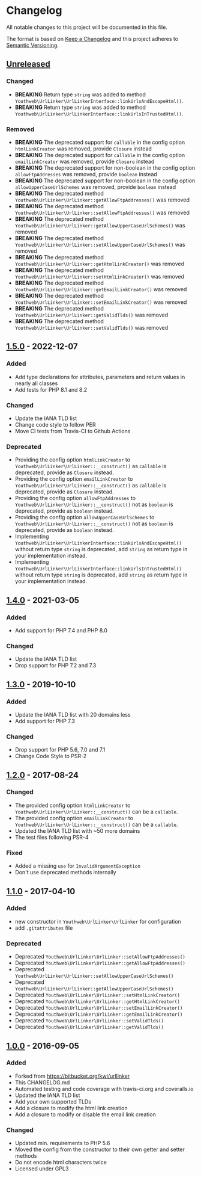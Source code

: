 # Changelog

All notable changes to this project will be documented in this file.

The format is based on [Keep a Changelog](http://keepachangelog.com/en/1.0.0/)
and this project adheres to [Semantic Versioning](http://semver.org/spec/v2.0.0.html).

## [Unreleased](https://github.com/youthweb/urllinker/compare/1.5.0...main)

### Changed

- **BREAKING** Return type `string` was added to method `Youthweb\UrlLinker\UrlLinkerInterface::linkUrlsAndEscapeHtml()`.
- **BREAKING** Return type `string` was added to method `Youthweb\UrlLinker\UrlLinkerInterface::linkUrlsInTrustedHtml()`.

### Removed

- **BREAKING** The deprecated support for `callable` in the config option `htmlLinkCreator` was removed, provide `Closure` instead
- **BREAKING** The deprecated support for `callable` in the config option `emailLinkCreator` was removed, provide `Closure` instead
- **BREAKING** The deprecated support for non-boolean in the config option `allowFtpAddresses` was removed, provide `boolean` instead
- **BREAKING** The deprecated support for non-boolean in the config option `allowUpperCaseUrlSchemes` was removed, provide `boolean` instead
- **BREAKING** The deprecated method `Youthweb\UrlLinker\UrlLinker::getAllowFtpAddresses()` was removed
- **BREAKING** The deprecated method `Youthweb\UrlLinker\UrlLinker::setAllowFtpAddresses()` was removed
- **BREAKING** The deprecated method `Youthweb\UrlLinker\UrlLinker::getAllowUpperCaseUrlSchemes()` was removed
- **BREAKING** The deprecated method `Youthweb\UrlLinker\UrlLinker::setAllowUpperCaseUrlSchemes()` was removed
- **BREAKING** The deprecated method `Youthweb\UrlLinker\UrlLinker::getHtmlLinkCreator()` was removed
- **BREAKING** The deprecated method `Youthweb\UrlLinker\UrlLinker::setHtmlLinkCreator()` was removed
- **BREAKING** The deprecated method `Youthweb\UrlLinker\UrlLinker::getEmailLinkCreator()` was removed
- **BREAKING** The deprecated method `Youthweb\UrlLinker\UrlLinker::setEmailLinkCreator()` was removed
- **BREAKING** The deprecated method `Youthweb\UrlLinker\UrlLinker::getValidTlds()` was removed
- **BREAKING** The deprecated method `Youthweb\UrlLinker\UrlLinker::setValidTlds()` was removed

## [1.5.0](https://github.com/youthweb/urllinker/compare/1.4.0...1.5.0) - 2022-12-07

### Added

- Add type declarations for attributes, parameters and return values in nearly all classes
- Add tests for PHP 8.1 and 8.2

### Changed

- Update the IANA TLD list
- Change code style to follow PER
- Move CI tests from Travis-CI to Github Actions

### Deprecated

- Providing the config option `htmlLinkCreator` to `Youthweb\UrlLinker\UrlLinker::__construct()` as `callable` is deprecated, provide as `Closure` instead.
- Providing the config option `emailLinkCreator` to `Youthweb\UrlLinker\UrlLinker::__construct()` as `callable` is deprecated, provide as `Closure` instead.
- Providing the config option `allowFtpAddresses` to `Youthweb\UrlLinker\UrlLinker::__construct()` not as `boolean` is deprecated, provide as `boolean` instead.
- Providing the config option `allowUpperCaseUrlSchemes` to `Youthweb\UrlLinker\UrlLinker::__construct()` not as `boolean` is deprecated, provide as `boolean` instead.
- Implementing `Youthweb\UrlLinker\UrlLinkerInterface::linkUrlsAndEscapeHtml()` without return type `string` is deprecated, add `string` as return type in your implementation instead.
- Implementing `Youthweb\UrlLinker\UrlLinkerInterface::linkUrlsInTrustedHtml()` without return type `string` is deprecated, add `string` as return type in your implementation instead.

## [1.4.0](https://github.com/youthweb/urllinker/compare/1.3.0...1.4.0) - 2021-03-05

### Added

- Add support for PHP 7.4 and PHP 8.0

### Changed

- Update the IANA TLD list
- Drop support for PHP 7.2 and 7.3

## [1.3.0](https://github.com/youthweb/urllinker/compare/1.2.0...1.3.0) - 2019-10-10

### Added

- Update the IANA TLD list with 20 domains less
- Add support for PHP 7.3

### Changed

- Drop support for PHP 5.6, 7.0 and 7.1
- Change Code Style to PSR-2

## [1.2.0](https://github.com/youthweb/urllinker/compare/1.1.0...1.2.0) - 2017-08-24

### Changed

- The provided config option `htmlLinkCreator` to `Youthweb\UrlLinker\UrlLinker::__construct()` can be a `callable`.
- The provided config option `emailLinkCreator` to `Youthweb\UrlLinker\UrlLinker::__construct()` can be a `callable`.
- Updated the IANA TLD list with ~50 more domains
- The test files following PSR-4

### Fixed

- Added a missing `use` for `InvalidArgumentException`
- Don't use deprecated methods internally

## [1.1.0](https://github.com/youthweb/urllinker/compare/1.0.0...1.1.0) - 2017-04-10

### Added

- new constructor in `Youthweb\UrlLinker\UrlLinker` for configuration
- add `.gitattributes` file

### Deprecated

- Deprecated `Youthweb\UrlLinker\UrlLinker::setAllowFtpAddresses()`
- Deprecated `Youthweb\UrlLinker\UrlLinker::getAllowFtpAddresses()`
- Deprecated `Youthweb\UrlLinker\UrlLinker::setAllowUpperCaseUrlSchemes()`
- Deprecated `Youthweb\UrlLinker\UrlLinker::getAllowUpperCaseUrlSchemes()`
- Deprecated `Youthweb\UrlLinker\UrlLinker::setHtmlLinkCreator()`
- Deprecated `Youthweb\UrlLinker\UrlLinker::getHtmlLinkCreator()`
- Deprecated `Youthweb\UrlLinker\UrlLinker::setEmailLinkCreator()`
- Deprecated `Youthweb\UrlLinker\UrlLinker::getEmailLinkCreator()`
- Deprecated `Youthweb\UrlLinker\UrlLinker::setValidTlds()`
- Deprecated `Youthweb\UrlLinker\UrlLinker::getValidTlds()`

## [1.0.0](https://github.com/youthweb/urllinker/compare/a173dfe2f6ff5a4423612b423323e94b5d2f58e2...1.0.0) - 2016-09-05

### Added

- Forked from https://bitbucket.org/kwi/urllinker
- This CHANGELOG.md
- Automated testing and code coverage with travis-ci.org and coveralls.io
- Updated the IANA TLD list
- Add your own supported TLDs
- Add a closure to modify the html link creation
- Add a closure to modify or disable the email link creation

### Changed

- Updated min. requirements to PHP 5.6
- Moved the config from the constructor to their own getter and setter methods
- Do not encode html characters twice
- Licensed under GPL3
